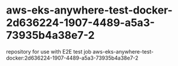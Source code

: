 # aws-eks-anywhere-test-docker-2d636224-1907-4489-a5a3-73935b4a38e7-2
repository for use with E2E test job aws-eks-anywhere-test-docker:2d636224-1907-4489-a5a3-73935b4a38e7-2
